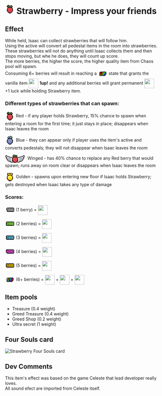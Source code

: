 # <img src="../../resources/gfx/items/collectibles/strawberry.png" alt="Strawberry Resouled sprite"/> Strawberry - Impress your friends

## Effect

While held, Isaac can collect strawberries that will follow him. \
Using the active will convert all pedestal items in the room into strawberries. \
These strawberries will not do anything until Isaac collects them and then stops moving, but whe he does, they will count up score. \
The more berries, the higher the score, the higher quality item from Chaos pool will spawn. \
Consuming 6+ berries will result in reaching a <img src="../../resources/gfx/familiar/strawberry.png" style="vertical-align: middle; object-fit: none; object-position: -0px -128px; width: 32px; height: 32px; overflow: hidden;"> state that grants the vanilla item <img src="https://static.wikia.nocookie.net/bindingofisaacre_gamepedia/images/9/98/Collectible_1up!_icon.png/revision/latest" style="vertical-align: middle; object-fit: contain; width: 32px; height: 32px; overflow: hidden;">  **1up!** and any additional berries will grant permanent <img src="https://user-images.githubusercontent.com/73142552/158037994-723407d2-5e89-4c8e-b06c-4aaca7a7aa95.png" style="vertical-align: middle; object-fit: contain; width: 32px; height: 32px; overflow: hidden;"> +1 luck while holding Strawberry item.

### Different types of strawberries that can spawn:

<img src="../../resources/gfx/familiar/strawberry.png" style="vertical-align: middle; object-fit: none; object-position: -96px 0px; width: 32px; height: 32px; overflow: hidden;"> Red - if any player holds Strawberry, 15% chance to spawn when entering a room for the first time; it just stays in place; disappears when Isaac leaves the room

<img src="../../resources/gfx/familiar/strawberry.png" style="vertical-align: middle; object-fit: none; object-position: -128px -32px; width: 32px; height: 32px; overflow: hidden;"> Blue - they can appear only if player uses the item's active and converts pedestals; they will not disappear when Isaac leaves the room

<img src="../../resources/gfx/familiar/strawberry.png" style="vertical-align: middle; object-fit: none; object-position: -335px -145px; width: 70px; height: 27px; overflow: hidden;"> Winged - has 40% chance to replace any Red berry that would spawn; runs away on room clear or disappears when Isaac leaves the room

<img src="../../resources/gfx/familiar/strawberry.png" style="vertical-align: middle; object-fit: none; object-position: -256px -0px; width: 32px; height: 32px; overflow: hidden;"> Golden - spawns upon entering new floor if Isaac holds Strawberry; gets destroyed when Isaac takes any type of damage

### Scores:
<img src="../../resources/gfx/familiar/strawberry.png" style="vertical-align: middle; object-fit: none; object-position: -96px -64px; width: 32px; height: 32px; overflow: hidden;"> (1 berry) = <img src="https://user-images.githubusercontent.com/73142552/158037641-7b6f8dbf-ead5-40bb-95c6-e65a399fe358.png" style="vertical-align: middle; object-fit: contain; width: 32px; height: 32px; overflow: hidden;">

<img src="../../resources/gfx/familiar/strawberry.png" style="vertical-align: middle; object-fit: none; object-position: -0px -96px; width: 32px; height: 32px; overflow: hidden;"> (2 berries) = <img src="https://user-images.githubusercontent.com/73142552/158037654-065d374b-7907-4909-836b-821b472a04f6.png" style="vertical-align: middle; object-fit: contain; width: 32px; height: 32px; overflow: hidden;">

<img src="../../resources/gfx/familiar/strawberry.png" style="vertical-align: middle; object-fit: none; object-position: -32px -96px; width: 32px; height: 32px; overflow: hidden;"> (3 berries) = <img src="https://user-images.githubusercontent.com/73142552/158037662-5d4d8280-89b0-4644-b67f-bb67391f7dfa.png" style="vertical-align: middle; object-fit: contain; width: 32px; height: 32px; overflow: hidden;">

<img src="../../resources/gfx/familiar/strawberry.png" style="vertical-align: middle; object-fit: none; object-position: -64px -96px; width: 32px; height: 32px; overflow: hidden;"> (4 berries) = <img src="https://user-images.githubusercontent.com/73142552/158037685-b5e580a9-4cee-4b23-beba-7c8beb458726.png" style="vertical-align: middle; object-fit: contain; width: 32px; height: 32px; overflow: hidden;">

<img src="../../resources/gfx/familiar/strawberry.png" style="vertical-align: middle; object-fit: none; object-position: -96px -96px; width: 32px; height: 32px; overflow: hidden;"> (5 berries) = <img src="https://user-images.githubusercontent.com/73142552/158037692-422b3b60-7ba5-46a6-bdf8-a3e4e1192520.png" style="vertical-align: middle; object-fit: contain; width: 32px; height: 32px; overflow: hidden;">

<img src="../../resources/gfx/familiar/strawberry.png" style="vertical-align: middle; object-fit: none; object-position: -64px -128px; width: 32px; height: 32px; overflow: hidden;"> (6+ berries) = <img src="https://user-images.githubusercontent.com/73142552/158037692-422b3b60-7ba5-46a6-bdf8-a3e4e1192520.png" style="vertical-align: middle; object-fit: contain; width: 32px; height: 32px; overflow: hidden;"> + <img src="https://static.wikia.nocookie.net/bindingofisaacre_gamepedia/images/9/98/Collectible_1up!_icon.png/revision/latest" style="vertical-align: middle; object-fit: contain; width: 32px; height: 32px; overflow: hidden;"> + <img src="https://user-images.githubusercontent.com/73142552/158037994-723407d2-5e89-4c8e-b06c-4aaca7a7aa95.png" style="vertical-align: middle; object-fit: contain; width: 32px; height: 32px; overflow: hidden;">

## Item pools

- Treasure (0.4 weight)
- Greed Treasure (0.4 weight)
- Greed Shop (0.2 weight)
- Ultra secret (1 weight)

## Four Souls card
<img src="https://foursouls.com/wp-content/uploads/2022/01/rwz-strawberry.png" alt="Strawberry Four Souls card"/>

## Dev Comments
This item's effect was based on the game Celeste that lead developer really loves. \
All sound efect are imported from Celeste itself.